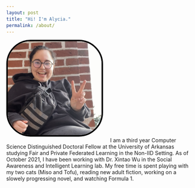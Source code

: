 ```yaml
---
layout: post
title: "Hi! I'm Alycia."
permalink: /about/
---
```

<p> <img
  src="/assets/img/7BBCB897-3E8B-4C4E-A6DA-EF965BC0E7C0_1_201_a.jpeg"
  style="align: left; border-radius: 25%; border: 4px solid black; max-width: 250px; margin: 0 15px 15px 0;">
I am a third year Computer Science Distinguished Doctoral Fellow at the University of Arkansas studying Fair and Private Federated Learning in the Non-IID Setting. As of October 2021, I have been working with Dr. Xintao Wu in the Social Awareness and Intelligent Learning lab. My free time is spent playing with my two cats (Miso and Tofu), reading new adult fiction, working on a slowely progressing novel, and watching Formula 1. </p>
